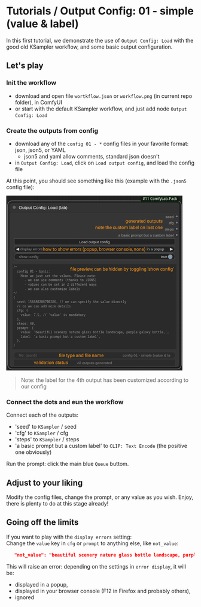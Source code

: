 # Tutorials / Output Config: 01 - simple (value & label)

In this first tutorial, we demonstrate the use of `Output Config: Load` with the good old KSampler workflow, and some basic output configuration.

## Let's play

### Init the workflow

- download and open file `wortkflow.json` or `workflow.png` (in current repo folder), in ComfyUI
- or start with the default KSampler workflow, and just add node `Output Config: Load`

### Create the outputs from config

- download any of the `config 01 - *` config files in your favorite format: json, json5, or YAML
  - json5 and yaml allow comments, standard json doesn't
- in `Output Config: Load`, click on `Load output config`, and load the config file

At this point, you should see something like this (example with the `.json5` config file):

![result](./details/result.jpg)

> Note: the label for the 4th output has been customized according to our config

### Connect the dots and eun the workflow

Connect each of the outputs:

- 'seed' to `KSampler` / seed
- 'cfg' to `KSampler` / cfg
- 'steps' to `KSampler` / steps
- 'a basic prompt but a custom label' to `CLIP: Text Encode` (the positive one obviously)

Run the prompt: click the main blue `Queue` buttom.

## Adjust to your liking

Modify the config files, change the prompt, or any value as you wish. Enjoy, there is plenty to do at this stage already!

## Going off the limits

If you want to play with the `display errors` setting: \
Change the `value` key in `cfg` or `prompt` to anything else, like `not_value`:

```json
   "not_value": "beautiful scenery nature glass bottle landscape, purple galaxy bottle,",
```

This will raise an error: depending on the settings in `error display`, it will be:

- displayed in a popup,
- displayed in your browser console (F12 in Firefox and probably others),
- ignored
